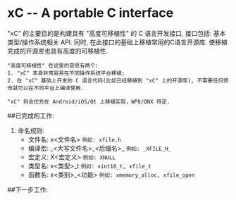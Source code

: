 xC -- A portable C interface
==

"xC" 的主要目的是构建具有 "高度可移植性" 的 C 语言开发接口, 接口包括: 基本类型/操作系统相关 API. 同时, 在此接口的基础上移植常用的C语言开源库. 使移植完成的开源库也具有高度的可移植性.

    "高度可移植性" 在这里的意思有两个:
    1. "xC" 本身非常容易在不同操作系统平台移植;
    2. 在 "xC" 基础上开发的 C 语言代码(比如已经移植到 "xC" 上的开源库), 不需要任何修改就可以在不同平台上编译使用.

    "xC" 将会优先在 Android/iOS/Qt 上移植实现，WP8/QNX 待定.

##已完成的工作:
1. 命名规则:
    * 文件名: x<文件名> `例如: xfile.h`
    * 编译宏: \_<大写文件名>\_<后缀名>\_ `例如: _XFILE_H_`
    * 宏定义: X<宏定义> `例如: XNULL`
    * 类型名: x<类型>\_t `例如: xint16_t, xfile_t`
    * 函数名: x<类别>\_<功能> `例如: xmemory_alloc, xfile_open`

##下一步工作: